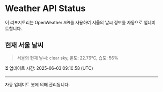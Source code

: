 
# Weather API Status

이 리포지토리는 OpenWeather API를 사용하여 서울의 날씨 정보를 자동으로 업데이트합니다.

## 현재 서울 날씨
> 서울의 현재 날씨: clear sky, 온도: 22.76°C, 습도: 56%

⏳ 업데이트 시간: 2025-06-03 09:10:58 (UTC)

---
자동 업데이트 봇에 의해 관리됩니다.
